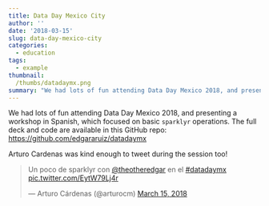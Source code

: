 ```yaml
---
title: Data Day Mexico City
author: ''
date: '2018-03-15'
slug: data-day-mexico-city
categories:
  - education
tags:
  - example
thumbnail: 
  /thumbs/datadaymx.png
summary: "We had lots of fun attending Data Day Mexico 2018, and presenting a workshop in Spanish, which focused on basic `sparklyr` operations. "
---
```


We had lots of fun attending Data Day Mexico 2018, and presenting a workshop in Spanish, which focused on basic `sparklyr` operations. The full deck and code are available in this GitHub repo: https://github.com/edgararuiz/datadaymx

Arturo Cardenas was kind enough to tweet during the session too!

<blockquote class="twitter-tweet" data-lang="en"><p lang="ca" dir="ltr">Un poco de sparklyr con <a href="https://twitter.com/theotheredgar?ref_src=twsrc%5Etfw">@theotheredgar</a> en el <a href="https://twitter.com/hashtag/datadaymx?src=hash&amp;ref_src=twsrc%5Etfw">#datadaymx</a> <a href="https://t.co/EytW79Lj4r">pic.twitter.com/EytW79Lj4r</a></p>&mdash; Arturo Cárdenas (@arturocm) <a href="https://twitter.com/arturocm/status/974349585282994176?ref_src=twsrc%5Etfw">March 15, 2018</a></blockquote>
<script async src="https://platform.twitter.com/widgets.js" charset="utf-8"></script>


